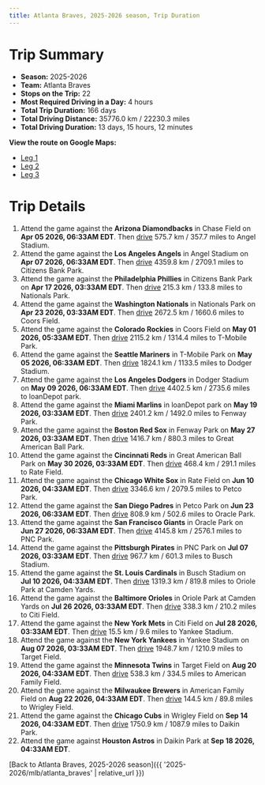```yaml
---
title: Atlanta Braves, 2025-2026 season, Trip Duration
---
```


# Trip Summary
- **Season:** 2025-2026
- **Team:** Atlanta Braves
- **Stops on the Trip:** 22
- **Most Required Driving in a Day:** 4 hours
- **Total Trip Duration:** 166 days
- **Total Driving Distance:** 35776.0 km / 22230.3 miles
- **Total Driving Duration:** 13 days, 15 hours, 12 minutes

**View the route on Google Maps:**
- [Leg 1](https://www.google.com/maps/dir/Chase+Field+Phoenix/Angel+Stadium+Anaheim/Citizens+Bank+Park+Philadelphia/Nationals+Park+Washington/Coors+Field+Denver/T-Mobile+Park+Seattle/Dodger+Stadium+Los+Angeles/loanDepot+park+Miami/Fenway+Park+Boston/Great+American+Ball+Park+Cincinnati)
- [Leg 2](https://www.google.com/maps/dir/Great+American+Ball+Park+Cincinnati/Rate+Field+Chicago/Petco+Park+San+Diego/Oracle+Park+San+Francisco/PNC+Park+Pittsburgh/Busch+Stadium+St.+Louis/Oriole+Park+at+Camden+Yards+Baltimore/Citi+Field+Flushing/Yankee+Stadium+Bronx/Target+Field+Minneapolis)
- [Leg 3](https://www.google.com/maps/dir/Target+Field+Minneapolis/American+Family+Field+Milwaukee/Wrigley+Field+Chicago/Daikin+Park+Houston)

# Trip Details
1. Attend the game against the **Arizona Diamondbacks** in Chase Field on **Apr 05 2026, 06:33AM EDT**. Then [drive](https://www.google.com/maps/dir/Chase+Field+Phoenix/Angel+Stadium+Anaheim) 575.7 km / 357.7 miles to Angel Stadium.
2. Attend the game against the **Los Angeles Angels** in Angel Stadium on **Apr 07 2026, 06:33AM EDT**. Then [drive](https://www.google.com/maps/dir/Angel+Stadium+Anaheim/Citizens+Bank+Park+Philadelphia) 4359.8 km / 2709.1 miles to Citizens Bank Park.
3. Attend the game against the **Philadelphia Phillies** in Citizens Bank Park on **Apr 17 2026, 03:33AM EDT**. Then [drive](https://www.google.com/maps/dir/Citizens+Bank+Park+Philadelphia/Nationals+Park+Washington) 215.3 km / 133.8 miles to Nationals Park.
4. Attend the game against the **Washington Nationals** in Nationals Park on **Apr 23 2026, 03:33AM EDT**. Then [drive](https://www.google.com/maps/dir/Nationals+Park+Washington/Coors+Field+Denver) 2672.5 km / 1660.6 miles to Coors Field.
5. Attend the game against the **Colorado Rockies** in Coors Field on **May 01 2026, 05:33AM EDT**. Then [drive](https://www.google.com/maps/dir/Coors+Field+Denver/T-Mobile+Park+Seattle) 2115.2 km / 1314.4 miles to T-Mobile Park.
6. Attend the game against the **Seattle Mariners** in T-Mobile Park on **May 05 2026, 06:33AM EDT**. Then [drive](https://www.google.com/maps/dir/T-Mobile+Park+Seattle/Dodger+Stadium+Los+Angeles) 1824.1 km / 1133.5 miles to Dodger Stadium.
7. Attend the game against the **Los Angeles Dodgers** in Dodger Stadium on **May 09 2026, 06:33AM EDT**. Then [drive](https://www.google.com/maps/dir/Dodger+Stadium+Los+Angeles/loanDepot+park+Miami) 4402.5 km / 2735.6 miles to loanDepot park.
8. Attend the game against the **Miami Marlins** in loanDepot park on **May 19 2026, 03:33AM EDT**. Then [drive](https://www.google.com/maps/dir/loanDepot+park+Miami/Fenway+Park+Boston) 2401.2 km / 1492.0 miles to Fenway Park.
9. Attend the game against the **Boston Red Sox** in Fenway Park on **May 27 2026, 03:33AM EDT**. Then [drive](https://www.google.com/maps/dir/Fenway+Park+Boston/Great+American+Ball+Park+Cincinnati) 1416.7 km / 880.3 miles to Great American Ball Park.
10. Attend the game against the **Cincinnati Reds** in Great American Ball Park on **May 30 2026, 03:33AM EDT**. Then [drive](https://www.google.com/maps/dir/Great+American+Ball+Park+Cincinnati/Rate+Field+Chicago) 468.4 km / 291.1 miles to Rate Field.
11. Attend the game against the **Chicago White Sox** in Rate Field on **Jun 10 2026, 04:33AM EDT**. Then [drive](https://www.google.com/maps/dir/Rate+Field+Chicago/Petco+Park+San+Diego) 3346.6 km / 2079.5 miles to Petco Park.
12. Attend the game against the **San Diego Padres** in Petco Park on **Jun 23 2026, 06:33AM EDT**. Then [drive](https://www.google.com/maps/dir/Petco+Park+San+Diego/Oracle+Park+San+Francisco) 808.9 km / 502.6 miles to Oracle Park.
13. Attend the game against the **San Francisco Giants** in Oracle Park on **Jun 27 2026, 06:33AM EDT**. Then [drive](https://www.google.com/maps/dir/Oracle+Park+San+Francisco/PNC+Park+Pittsburgh) 4145.8 km / 2576.1 miles to PNC Park.
14. Attend the game against the **Pittsburgh Pirates** in PNC Park on **Jul 07 2026, 03:33AM EDT**. Then [drive](https://www.google.com/maps/dir/PNC+Park+Pittsburgh/Busch+Stadium+St.+Louis) 967.7 km / 601.3 miles to Busch Stadium.
15. Attend the game against the **St. Louis Cardinals** in Busch Stadium on **Jul 10 2026, 04:33AM EDT**. Then [drive](https://www.google.com/maps/dir/Busch+Stadium+St.+Louis/Oriole+Park+at+Camden+Yards+Baltimore) 1319.3 km / 819.8 miles to Oriole Park at Camden Yards.
16. Attend the game against the **Baltimore Orioles** in Oriole Park at Camden Yards on **Jul 26 2026, 03:33AM EDT**. Then [drive](https://www.google.com/maps/dir/Oriole+Park+at+Camden+Yards+Baltimore/Citi+Field+Flushing) 338.3 km / 210.2 miles to Citi Field.
17. Attend the game against the **New York Mets** in Citi Field on **Jul 28 2026, 03:33AM EDT**. Then [drive](https://www.google.com/maps/dir/Citi+Field+Flushing/Yankee+Stadium+Bronx) 15.5 km / 9.6 miles to Yankee Stadium.
18. Attend the game against the **New York Yankees** in Yankee Stadium on **Aug 07 2026, 03:33AM EDT**. Then [drive](https://www.google.com/maps/dir/Yankee+Stadium+Bronx/Target+Field+Minneapolis) 1948.7 km / 1210.9 miles to Target Field.
19. Attend the game against the **Minnesota Twins** in Target Field on **Aug 20 2026, 04:33AM EDT**. Then [drive](https://www.google.com/maps/dir/Target+Field+Minneapolis/American+Family+Field+Milwaukee) 538.3 km / 334.5 miles to American Family Field.
20. Attend the game against the **Milwaukee Brewers** in American Family Field on **Aug 22 2026, 04:33AM EDT**. Then [drive](https://www.google.com/maps/dir/American+Family+Field+Milwaukee/Wrigley+Field+Chicago) 144.5 km / 89.8 miles to Wrigley Field.
21. Attend the game against the **Chicago Cubs** in Wrigley Field on **Sep 14 2026, 04:33AM EDT**. Then [drive](https://www.google.com/maps/dir/Wrigley+Field+Chicago/Daikin+Park+Houston) 1750.9 km / 1087.9 miles to Daikin Park.
22. Attend the game against **Houston Astros** in Daikin Park at **Sep 18 2026, 04:33AM EDT**.

[Back to Atlanta Braves, 2025-2026 season]({{ '2025-2026/mlb/atlanta_braves' | relative_url }})
